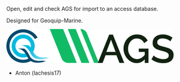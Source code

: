 Open, edit and check AGS for import to an access database.

Designed for Geoquip-Marine.


![GM Logo](images/geobig.png)![AGS Logo](images/AGS.png)
- Anton (lachesis17)
